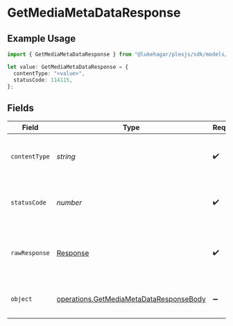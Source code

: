 # GetMediaMetaDataResponse

## Example Usage

```typescript
import { GetMediaMetaDataResponse } from "@lukehagar/plexjs/sdk/models/operations";

let value: GetMediaMetaDataResponse = {
  contentType: "<value>",
  statusCode: 114115,
};
```

## Fields

| Field                                                                                                     | Type                                                                                                      | Required                                                                                                  | Description                                                                                               |
| --------------------------------------------------------------------------------------------------------- | --------------------------------------------------------------------------------------------------------- | --------------------------------------------------------------------------------------------------------- | --------------------------------------------------------------------------------------------------------- |
| `contentType`                                                                                             | *string*                                                                                                  | :heavy_check_mark:                                                                                        | HTTP response content type for this operation                                                             |
| `statusCode`                                                                                              | *number*                                                                                                  | :heavy_check_mark:                                                                                        | HTTP response status code for this operation                                                              |
| `rawResponse`                                                                                             | [Response](https://developer.mozilla.org/en-US/docs/Web/API/Response)                                     | :heavy_check_mark:                                                                                        | Raw HTTP response; suitable for custom response parsing                                                   |
| `object`                                                                                                  | [operations.GetMediaMetaDataResponseBody](../../../sdk/models/operations/getmediametadataresponsebody.md) | :heavy_minus_sign:                                                                                        | The metadata of the library item.                                                                         |